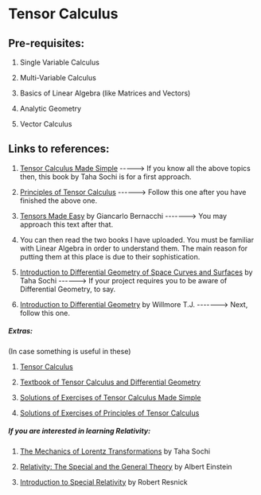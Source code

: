 
Tensor Calculus
===============


Pre-requisites:
-----------------------------------------------------------------------------------

1. Single Variable Calculus

2. Multi-Variable Calculus

3. Basics of Linear Algebra (like Matrices and Vectors)

4. Analytic Geometry

5. Vector Calculus

Links to references:
---------------------------------------------------------

1. [Tensor Calculus Made Simple](https://www.amazon.in/dp/1541013638/?coliid=I34EESM2KKV6D0&colid=22Q8X0SEDYMS3&psc=0&ref_=lv_ov_lig_dp_it)    -----> If you know all the above topics then, this book by Taha Sochi is for a first approach. 

2. [Principles of Tensor Calculus](https://www.amazon.in/dp/1974401391/?coliid=I1CAYBGG65NWL3&colid=22Q8X0SEDYMS3&psc=0&ref_=lv_ov_lig_dp_it)    ------> Follow this one after you have finished the above one.

3. [Tensors Made Easy](https://www.amazon.in/dp/1326230972/?coliid=I2K7AC24Z0NZHN&colid=22Q8X0SEDYMS3&psc=0&ref_=lv_ov_lig_dp_it) by  Giancarlo Bernacchi -------> You may approach this text after that.

4. You can then read the two books I have uploaded. You must be familiar with Linear Algebra in order to understand them. The main reason for putting them at this place is due to their sophistication.

5. [Introduction to Differential Geometry of Space Curves and Surfaces](https://www.amazon.in/dp/1546735895/?coliid=IOW39QW7897C&colid=22Q8X0SEDYMS3&psc=0&ref_=lv_ov_lig_dp_it) by Taha Sochi ------> If your project requires you to be aware of Differential Geometry, to say.

6. [Introduction to Differential Geometry](https://www.amazon.in/dp/0195611101/?coliid=I2KFHPYTC4SWKP&colid=22Q8X0SEDYMS3&psc=0&ref_=lv_ov_lig_dp_it) by Willmore T.J. -------> Next, follow this one.

##### Extras:

(In case something is useful in these)

1. [Tensor Calculus](https://www.amazon.in/dp/8173198845/?coliid=I1JGN442BLV3W1&colid=22Q8X0SEDYMS3&psc=0&ref_=lv_ov_lig_dp_it) 

2. [Textbook of Tensor Calculus and Differential Geometry](https://www.amazon.in/dp/812034507X/?coliid=I3KD6P3V0QFFHA&colid=22Q8X0SEDYMS3&psc=0&ref_=lv_ov_lig_dp_it)

3. [Solutions of Exercises of Tensor Calculus Made Simple](https://www.amazon.in/dp/1979870705/?coliid=I26I9NAJY57UT6&colid=22Q8X0SEDYMS3&psc=0&ref_=lv_ov_lig_dp_it)

4. [Solutions of Exercises of Principles of Tensor Calculus](https://www.amazon.in/dp/1728857260/?coliid=I3C6116BSX161T&colid=22Q8X0SEDYMS3&psc=0&ref_=lv_ov_lig_dp_it)

##### If you are interested in learning Relativity:

1. [The Mechanics of Lorentz Transformations](https://www.amazon.in/dp/1727118480/?coliid=I2SL705EFNNSA7&colid=22Q8X0SEDYMS3&psc=0&ref_=lv_ov_lig_dp_it) by Taha Sochi

2. [Relativity: The Special and the General Theory](https://www.amazon.in/dp/9387585107/?coliid=I2S5TS2R7MPGOM&colid=22Q8X0SEDYMS3&psc=0&ref_=lv_ov_lig_dp_it) by Albert Einstein

3. [Introduction to Special Relativity](https://www.amazon.in/dp/8126511001/?coliid=I16Q6RKGXR8NF&colid=22Q8X0SEDYMS3&psc=0&ref_=lv_ov_lig_dp_it) by Robert Resnick

















